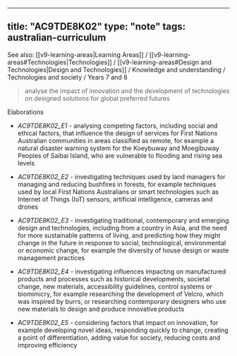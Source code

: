 
---
title: "AC9TDE8K02"
type: "note"
tags: australian-curriculum
---

See also: [[v9-learning-areas|Learning Areas]] / [[v9-learning-areas#Technologies|Technologies]] / [[v9-learning-areas#Design and Technologies|Design and Technologies]] / Knowledge and understanding / Technologies and society / Years 7 and 8

> analyse the impact of innovation and the development of technologies on designed solutions for global preferred futures

Elaborations


- _AC9TDE8K02_E1_ - analysing competing factors, including social and ethical factors, that influence the design of services for First Nations Australian communities in areas classified as remote, for example a natural disaster warning system for the Koeybuway and Moegibuway Peoples of Saibai Island, who are vulnerable to flooding and rising sea levels

- _AC9TDE8K02_E2_ - investigating techniques used by land managers for managing and reducing bushfires in forests, for example techniques used by local First Nations Australians or smart technologies such as Internet of Things (IoT) sensors, artificial intelligence, cameras and drones

- _AC9TDE8K02_E3_ - investigating traditional, contemporary and emerging design and technologies, including from a country in Asia, and the need for more sustainable patterns of living, and predicting how they might change in the future in response to social, technological, environmental or economic change, for example the diversity of house design or waste management practices

- _AC9TDE8K02_E4_ - investigating influences impacting on manufactured products and processes such as historical developments, societal change, new materials, accessibility guidelines, control systems or biomimicry, for example researching the development of Velcro, which was inspired by burrs, or researching contemporary designers who use new materials to design and produce innovative products

- _AC9TDE8K02_E5_ - considering factors that impact on innovation, for example developing novel ideas, responding quickly to change, creating a point of differentiation, adding value for society, reducing costs and improving efficiency

[//begin]: # "Autogenerated link references for markdown compatibility"
[v9-learning-areas]: ..%2Fv9-learning-areas "Learning Areas"
[//end]: # "Autogenerated link references" 
